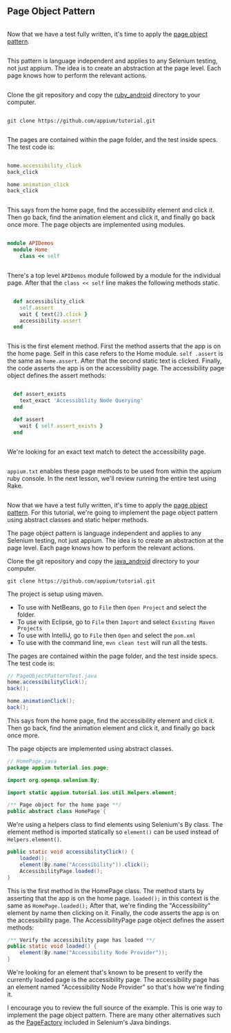 ## Page Object Pattern

<ruby>

Now that we have a test fully written, it's time to apply the
[page object pattern](https://code.google.com/p/selenium/wiki/PageObjects).

This pattern is language independent and applies to any Selenium testing,
not just appium. The idea is to create an abstraction at the page level. Each
page knows how to perform the relevant actions.

Clone the git repository and copy the [ruby_android](https://github.com/appium/tutorial/tree/master/modules/source/ruby_android)
directory to your computer.

`git clone https://github.com/appium/tutorial.git`

The pages are contained within the page folder, and the test inside specs.
The test code is:

```ruby
home.accessibility_click
back_click

home.animation_click
back_click
```

This says from the home page, find the accessibility element and click it.
Then go back, find the animation element and click it,
and finally go back once more. The page objects are implemented using modules.

```ruby
module APIDemos
  module Home
    class << self
```

There's a top level `APIDemos` module followed by a module for the
individual page. After that the `class << self` line makes the following
methods static.

```ruby
  def accessibility_click
    self.assert
    wait { text(2).click }
    accessibility.assert
  end
```

This is the first element method. First the method asserts that the app
is on the home page. Self in this case refers to the Home module. `self
.assert` is the same as `home.assert`. After that the second static text
is clicked. Finally, the code asserts the app is on the accessibility page.
The accessibility page object defines the assert methods:

```ruby
  def assert_exists
    text_exact 'Accessibility Node Querying'
  end

  def assert
    wait { self.assert_exists }
  end
```

We're looking for an exact text match to detect the accessibility page.

`appium.txt` enables these page methods to be used from within the appium
ruby console. In the next lesson, we'll review running the entire test using
Rake.

</ruby>

<java>

Now that we have a test fully written, it's time to apply the
[page object pattern](https://code.google.com/p/selenium/wiki/PageObjects).
For this tutorial, we're going to implement the page object pattern using
abstract classes and static helper methods.

The page object pattern is language independent and applies to any Selenium
testing, not just appium. The idea is to create an abstraction at the page
level. Each page knows how to perform the relevant actions.

Clone the git repository and copy the [java_android](https://github.com/appium/tutorial/tree/master/modules/source/java_android)
directory to your computer.

`git clone https://github.com/appium/tutorial.git`

The project is setup using maven.

- To use with NetBeans, go to `File` then `Open Project` and select the folder.
- To use with Eclipse, go to `File` then `Import` and select `Existing Maven Projects`
- To use with IntelliJ, go to `File` then `Open` and select the `pom.xml`
- To use with the command line, `mvn clean test` will run all the tests.

The pages are contained within the page folder, and the test inside specs.
The test code is:

```java
// PageObjectPatternTest.java
home.accessibilityClick();
back();

home.animationClick();
back();
```

This says from the home page, find the accessibility element and click it. Then
go back, find the animation element and click it, and finally go back once
more.

The page objects are implemented using abstract classes.

```java
// HomePage.java
package appium.tutorial.ios.page;

import org.openqa.selenium.By;

import static appium.tutorial.ios.util.Helpers.element;

/** Page object for the home page **/
public abstract class HomePage {
```

We're using a helpers class to find elements using Selenium's By class. The
element method is imported statically so `element()` can be used instead of
`Helpers.element()`.

```java
public static void accessibilityClick() {
    loaded();
    element(By.name("Accessibility")).click();
    AccessibilityPage.loaded();
}
```

This is the first method in the HomePage class. The method starts by asserting
that the app is on the home page. `loaded();` in this context is the same as
`HomePage.loaded();` After that, we're finding the "Accessibility" element by
name then clicking on it. Finally, the code asserts the app is on
the accessibility page. The AccessibilityPage page object defines the assert methods:

```java
/** Verify the accessibility page has loaded **/
public static void loaded() {
    element(By.name("Accessibility Node Provider"));
}
```

We're looking for an element that's known to be present to verify the
currently loaded page is the accessibility page. The accessibility page has
an element named "Accessibility Node Provider" so that's how we're
finding it.

I encourage you to review the full source of the example. This is one way to
implement the page object pattern. There are many other alternatives such as the
[PageFactory](https://code.google.com/p/selenium/wiki/PageFactory) included in
Selenium's Java bindings.

</java>